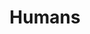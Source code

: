---
pid: CH119
title: Humans
location_transcription: Somewhere where a lot of people will see
zipcode: '19134'
outside_phl: 
neighborhood: Port Richmond
age: '23'
age_range: 20-29
instagram: 
image_file_name: CH_119.jpg
proposal_transcription: |-
  Three skeletons joining hands
  We all human or there is only one race 'humans'
topic: Unity
topic_summary: '0'
type: Other No Form
keywords_other: 
credit: Ayat Alamri
image_labels: 
twitter: 
facebook: 
permalink: "/monuments/ch119/"
layout: item-page
---